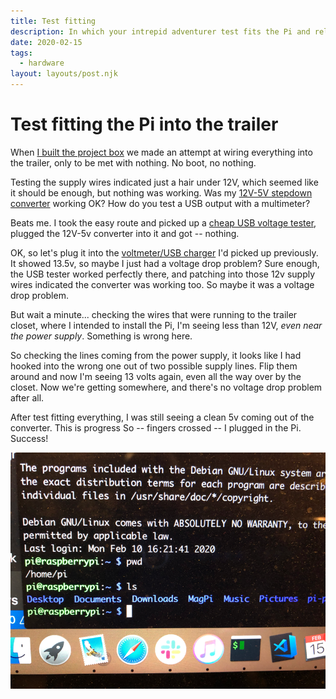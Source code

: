 ```yaml
---
title: Test fitting
description: In which your intrepid adventurer test fits the Pi and related components into the trailer
date: 2020-02-15
tags:
  - hardware
layout: layouts/post.njk
---
```


# Test fitting the Pi into the trailer
When [I built the project box](/posts/feb-2020/project-box/) we made an attempt at wiring everything into the trailer, only to be met with nothing. No boot, no nothing. 

Testing the supply wires indicated just a hair under 12V, which seemed like it should be enough, but nothing was working. Was my [12V-5V stepdown converter](https://amzn.to/2OKVRAb) working OK? How do you test a USB output with a multimeter? 

Beats me. I took the easy route and picked up a [cheap USB voltage tester](https://amzn.to/38rxkrI), plugged the 12V-5v converter into it and got -- nothing.

OK, so let's plug it into the [voltmeter/USB charger](https://amzn.to/39zS14X) I'd picked up previously. It showed 13.5v, so maybe I just had a voltage drop problem? Sure enough, the USB tester worked perfectly there, and patching into those 12v supply wires indicated the converter was working too. So maybe it was a voltage drop problem.

But wait a minute... checking the wires that were running to the trailer closet, where I intended to install the Pi, I'm seeing less than 12V, *even near the power supply*. Something is wrong here.

So checking the lines coming from the power supply, it looks like I had hooked into the wrong one out of two possible supply lines. Flip them around and now I'm seeing 13 volts again, even all the way over by the closet. Now we're getting somewhere, and there's no voltage drop problem after all.

After test fitting everything, I was still seeing a clean 5v coming out of the converter. This is progress So -- fingers crossed -- I plugged in the Pi. Success!

<img src="/img/feb-2020/success.png" alt="Successfully SSH-ing into the Pi" />